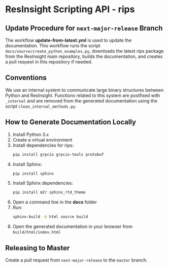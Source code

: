 # ResInsight Scripting API - rips

## Update Procedure for `next-major-release` Branch
The workflow **update-from-latest.yml** is used to update the documentation. This workflow runs the script `docs/source/create_python_examples.py`, downloads the latest rips package from the ResInsight main repository, builds the documentation, and creates a pull request in this repository if needed.

## Conventions
We use an internal system to communicate large binary structures between Python and ResInsight. Functions related to this system are postfixed with `_internal` and are removed from the generated documentation using the script `clean_internal_methods.py`.

## How to Generate Documentation Locally
1. Install Python 3.x
2. Create a virtual environment
3. Install dependencies for rips:
	```sh
	pip install grpcio grpcio-tools protobuf
	```
4. Install Sphinx:
	```sh
	pip install sphinx
	```
5. Install Sphinx dependencies:
	```sh
	pip install m2r sphinx_rtd_theme
	```
6. Open a command line in the **docs** folder
7. Run:
	```sh
	sphinx-build -b html source build
	```
8. Open the generated documentation in your browser from `build/html/index.html`

## Releasing to Master
Create a pull request from `next-major-release` to the `master` branch.

